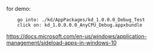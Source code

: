 for demo:
```
	go into: ./kd/AppPackages/kd_1.0.0.0_Debug_Test
	click on: kd_1.0.0.0.0_AnyCPU_Debug.appxbundle
```

https://docs.microsoft.com/en-us/windows/application-management/sideload-apps-in-windows-10